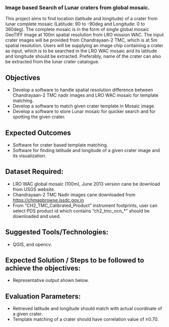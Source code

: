 ### Image based Search of Lunar craters from global mosaic.

This project aims to find location (latitude and longitude) of a crater from lunar complete mosaic (Latitude: 90 to -90deg and Longitude: 0 to 360deg). The complete mosaic is in the form of single global mosaic GeoTIFF image at 100m spatial resolution from LRO mission WAC. The input crater images will be provided from Chandrayaan-2 TMC, which is at 5m spatial resolution. Users will be supplying an image chip containing a crater as input, which is to be searched in the LRO WAC mosaic and its latitude and longitude should be extracted. Preferably, name of the crater can also be extracted from the lunar crater catalogue.

## Objectives
- Develop a software to handle spatial resolution difference between Chandrayaan-2 TMC nadir images and LRO WAC mosaic for template matching.
- Develop a software to match given crater template in Mosaic image.
- Develop a software to store Lunar mosaic for quicker search and for spotting the given crater.

## Expected Outcomes
- Software for crater based template matching.
- Software for finding latitude and longitude of a given crater image and its visualization.

## Dataset Required:
- LRO WAC global mosaic (100m), June 2013 version cane be download from USGS website.
- Chandrayaan-2 TMC Nadir images cane downloaded from https://chmapbrowse.issdc.gov.in
- From “CH2_TMC_Calibrated_Product” instrument footprints, user can select PDS product id which contains “ch2_tmc_ncn_*” should be downloaded and used.
  
## Suggested Tools/Technologies:
- QGIS, and opencv.
  
## Expected Solution / Steps to be followed to achieve the objectives:
- Representative output shown below.

## Evaluation Parameters:
- Retrieved latitude and longitude should match with actual coordinate of a given crater.
- Template matching of a crater should have correlation value of ≥0.70.
